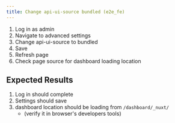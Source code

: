```yaml
---
title: Change api-ui-source bundled	(e2e_fe)
---
```

1. Log in as admin
1. Navigate to advanced settings
1. Change api-ui-source to bundled
1. Save
1. Refresh page
1. Check page source for dashboard loading location

## Expected Results
1. Log in should complete
1. Settings should save
1. dashboard location should be loading from `/dashboard/_nuxt/`
    - (verify it in browser's developers tools)